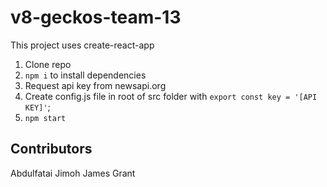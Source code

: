 
# v8-geckos-team-13
This project uses create-react-app

1. Clone repo
2. `npm i` to install dependencies
3. Request api key from newsapi.org
4. Create config.js file in root of src folder with `export const key = '[API KEY]'`;
5. `npm start`

## Contributors
Abdulfatai Jimoh
James Grant
